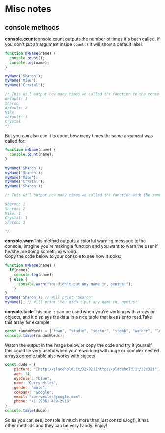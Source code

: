# Misc notes

## console methods

**console.count**console.count outputs the number of times it's been called, if you don't put an argument inside `count()` it will show a default label.
```js
function myName(name) {
  console.count();
  console.log(name); 
}

myName('Sharon'); 
myName('Mike');
myName('Crystal'); 

/* This will output how many times we called the function to the console
default: 1
Sharon
default: 2
Mike
default: 3
Crystal
*/
```


But you can also use it to count how many times the same argument was called for:
```js
function myName(name) {
  console.count(name);
}

myName('Sharon');
myName('Sharon'); 
myName('Mike');
myName('Crystal');
myName('Sharon');

/* This will output how many times we called the function with the same name

Sharon: 1
Sharon: 2
Mike: 1
Crystal: 1
Sharon: 3

*/
```


**console.warn**This method outputs a colorful warning message to the console, imagine you're making a function and you want to warn the user if he/she are doing something wrong.  
Copy the code below to your console to see how it looks:  
```js
function myName(name) {
  if(name){
    console.log(name);
  } else {
      console.warn("You didn't put any name in, genius!");
    }
}
myName('Sharon'); // Will print "Sharon"
myName(); // Will print "You didn't put any name in, genius!"
```



**console.table**This one is can be used when you're working with arrays or objects, and it displays the data in a nice table that is easier to read.Take this array for example:
```js
const randomWords = ["town", "studio", "sector", "steak", "worker", "length", "confusion", "platform", "player"];
console.table(randomWords);
```


Watch the output in the image below or copy the code and try it yourself, this could be very useful when you're working with huge or complex nested arrays.console.table also works with objects

```js
const dude = {
    picture: "[http://placehold.it/32x32](http://placehold.it/32x32)",
    age: 34,
    eyeColor: "blue",
    name: "Curry Miles",
    gender: "male",
    company: "Google",
    email: "currymiles@google.com",
    phone: "+1 (936) 409-2919"
}
console.table(dude);
```



So as you can see, console is much more than just console.log(), it has other methods and they can be very handy. Enjoy!